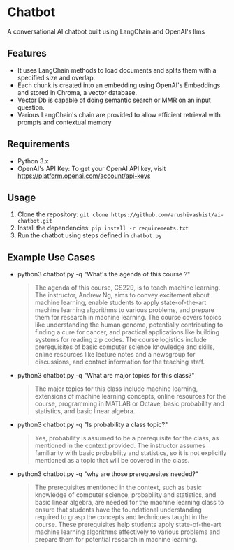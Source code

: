 # Chatbot

A conversational AI chatbot built using LangChain and OpenAI's llms

## Features

* It uses LangChain methods to load documents and splits them with a specified size and overlap. 
* Each chunk is created into an embedding using OpenAI's Embeddings and stored in Chroma, a vector database. 
* Vector Db is capable of doing semantic search or MMR on an input question.
* Various LangChain's chain are provided to allow efficient retrieval with prompts and contextual memory 

## Requirements

* Python 3.x
* OpenAI's API Key: To get your OpenAI API key, visit https://platform.openai.com/account/api-keys

## Usage

1. Clone the repository: `git clone https://github.com/arushivashist/ai-chatbot.git`
2. Install the dependencies: `pip install -r requirements.txt`
3. Run the chatbot using steps defined in `chatbot.py`

## Example Use Cases

* python3 chatbot.py -q "What's the agenda of this course ?"
    > The agenda of this course, CS229, is to teach machine learning. The instructor, Andrew Ng, aims to convey excitement about machine learning, enable students to apply state-of-the-art machine learning algorithms to various problems, and prepare them for research in machine learning. The course covers topics like understanding the human genome, potentially contributing to finding a cure for cancer, and practical applications like building systems for reading zip codes. The course logistics include prerequisites of basic computer science knowledge and skills, online resources like lecture notes and a newsgroup for discussions, and contact information for the teaching staff.
* python3 chatbot.py -q "What are major topics for this class?"
    > The major topics for this class include machine learning, extensions of machine learning concepts, online resources for the course, programming in MATLAB or Octave, basic probability and statistics, and basic linear algebra.
* python3 chatbot.py -q "Is probability a class topic?"
    > Yes, probability is assumed to be a prerequisite for the class, as mentioned in the context provided. The instructor assumes familiarity with basic probability and statistics, so it is not explicitly mentioned as a topic that will be covered in the class.
* python3 chatbot.py -q "why are those prerequesites needed?"
    > The prerequisites mentioned in the context, such as basic knowledge of computer science, probability and statistics, and basic linear algebra, are needed for the machine learning class to ensure that students have the foundational understanding required to grasp the concepts and techniques taught in the course. These prerequisites help students apply state-of-the-art machine learning algorithms effectively to various problems and prepare them for potential research in machine learning.